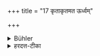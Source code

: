 +++
title = "17 कृताकृतमत ऊर्ध्वम्"

+++

<details><summary>Bühler</summary>

17. After that he may offer (a funeral-sacrifice once a month) or stop altogether.
</details>

<details><summary>हरदत्त-टीका</summary>

## सूत्रम्
कृताकृनम् अत ऊर्ध्वम् ॥ १८ ॥  
## टिप्पनी
अत ऊर्ध्वं मासिश्राद्धं क्रियताम्, मा वा कारि । अकरणेऽपि न प्रत्यवाय इति ॥ १८॥
</details>
